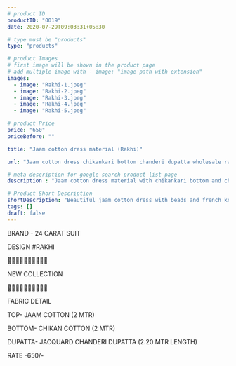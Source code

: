 ```yaml
---
# product ID
productID: "0019"
date: 2020-07-29T09:03:31+05:30

# type must be "products"
type: "products"

# product Images
# first image will be shown in the product page
# add multiple image with - image: "image path with extension"
images:
  - image: "Rakhi-1.jpeg"
  - image: "Rakhi-2.jpeg"
  - image: "Rakhi-3.jpeg"
  - image: "Rakhi-4.jpeg"
  - image: "Rakhi-5.jpeg"

# product Price
price: "650"
priceBefore: ""

title: "Jaam cotton dress material (Rakhi)"

url: "Jaam cotton dress chikankari bottom chanderi dupatta wholesale rakhi"

# meta description for google search product list page
description : "Jaam cotton dress material with chikankari bottom and chanderi dupatta"

# Product Short Description
shortDescription: "Beautiful jaam cotton dress with beads and french knot handwork, cotton chikenkari bottom and chanderi zari border dupatta."
tags: []
draft: false
---
```

BRAND - 24 CARAT SUIT

DESIGN #RAKHI

💐💐💐💐💐💐💐💐💐💐

NEW COLLECTION

🌷🌷🌷🌷🌷🌷🌷🌷🌷🌷

FABRIC DETAIL

TOP- JAAM COTTON (2 MTR)

BOTTOM- CHIKAN COTTON (2 MTR)

DUPATTA- JACQUARD CHANDERI DUPATTA (2.20 MTR LENGTH)

RATE -650/-
